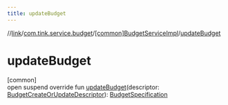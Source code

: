 ```yaml
---
title: updateBudget
---
```

//[link](../../../index.html)/[com.tink.service.budget](../index.html)/[[common]BudgetServiceImpl](index.html)/[updateBudget](update-budget.html)



# updateBudget



[common]\
open suspend override fun [updateBudget](update-budget.html)(descriptor: [BudgetCreateOrUpdateDescriptor](../../com.tink.model.budget/[common]-budget-create-or-update-descriptor/index.html)): [BudgetSpecification](../../com.tink.model.budget/index.html#1357535401%2FClasslikes%2F-1713223439)




